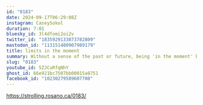 ```yaml
---
id: "0183"
date: 2024-09-17T06:29:08Z
instagram: CaseySokol
duration: 7:01
bluesky_id: 3l4dfomi2oi2v
twitter_id: "1835929133873782809"
mastodon_id: "113151480907989179"
title: limits in the moment
summary: Without a sense of the past or future, being 'in the moment' becomes narrow.
slug: "0183"
youtube_id: 5ZJCuRfqNhY
ghost_id: 66e921bc7507bb00015a8751
facebook_id: "10230279589607708"
---
```

https://strolling.rosano.ca/0183/
